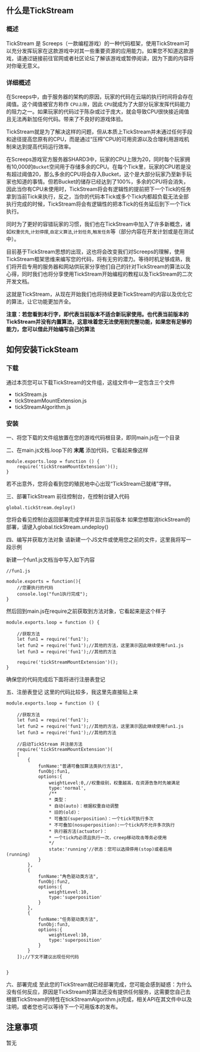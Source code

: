 ## 什么是TickStream
### 概述
TickStream 是 Screeps（一款编程游戏）的一种代码框架，使用TickStream可以充分发挥玩家在这款游戏中对其一些重要资源的应用能力。如果您不知道这款游戏，请通过链接前往官网或者社区论坛了解该游戏或暂停阅读，因为下面的内容将对你毫无意义。

### 详细概述
在Screeps中，由于服务器的架构的原因，玩家的代码在云端的执行时间将会存在阈值。这个阈值被官方称作 `CPU上限`，因此 `CPU`就成为了大部分玩家发挥代码能力的阻力之一。如果玩家的代码过于陈杂或过于庞大，就会导致CPU很快接近阈值且无法再新加任何代码。带来了不良好的游戏体验。

TickStream就是为了解决这样的问题，但从本质上TickStream并未通过任何手段和途径提高您原有的CPU，而是通过“压榨”CPU的可用资源以及合理利用游戏机制来达到提高代码运行效率。

在Screeps游戏官方服务器SHARD3中，玩家的CPU上限为20，同时每个玩家拥有10,000的`Bucket`空间用于存储多余的CPU。在每个Tick里，玩家的CPU若是没有超过阈值20，那么多余的CPU将会存入Bucket，这个是大部分玩家乃至新手玩家也知道的事情。但若Bucket的储存已经达到了100%，多余的CPU将会消失，因此当你有CPU未使用时，TickStream将会有逻辑性的提前把下一个Tick的任务拿到当前Tick来执行，反之，当你的代码本Tick或多个Tick内都超负载无法全部执行完成的时候，TickStream将会有逻辑性的把本Tick的任务延后到下一个Tick执行。

同时为了更好的容错玩家的习惯，我们也在TickStream中加入了许多新概念，诸如`权重优先`,`计划停摆`,`自定义算法`,`计划任务`,`触发任务`等（部分内容在开发计划或是在测试中）。

目前基于TickStream思想的出现，这也将会改变我们对Screeps的理解，使用TickStream框架思维来编写您的代码，将有无穷的潜力。等待时机足够成熟，我们将开启专用的服务器和网站供玩家分享他们自己的针对TickStream的算法以及心得，同时我们也将分享使用TickStream开始编程的教程以及TickStream的二次开发文档。

这就是TickStream，从现在开始我们也将持续更新TickStream的内容以及优化它的算法，让它功能更加齐全。

**注意：若您看到本行字，即代表当前版本不适合新玩家使用。也代表当前版本的TickStream并没有内置算法，这意味着您无法使用到完整功能，如果您有足够的能力，您可以借此开始编写自己的算法**

## 如何安装TickSteam
### 下载
通过本页您可以下载TickStream的文件组，这组文件中一定包含三个文件

* tickStream.js
* tickStreamMountExtension.js
* tickStreamAlgorithm.js

### 安装

一、将您下载的文件组放置在您的游戏代码根目录，即同main.js在一个目录

二、在main.js文档.loop下的 **末尾** 添加代码，它看起来像这样
```
module.exports.loop = function () {
    require('tickStreamMountExtension')();
}
```
若不出意外，您将会看到您的殖民地中心出现“TickStream已就绪”字样。

三、部署TickStream
前往控制台，在控制台键入代码
```
global.tickStream.deploy()
```
您将会看见控制台返回部署完成字样并显示当前版本
如果您想取消tickStream的部署，请键入global.tickStream.undeploy()

四、编写并获取方法对象
请新建一个JS文件或使用您之前的文件，这里我将写一段示例

新建一个fun1.js文档当中写入如下内容
```
//fun1.js

module.exports = function(){
    //您要执行的代码
    console.log("fun1执行完成");
}
```
然后回到main.js在require之前获取到方法对象，它看起来是这个样子
```
module.exports.loop = function () {

    //获取方法
    let fun1 = require('fun1');
    let fun2 = require('fun1');//其他的方法，这里演示因此继续使用fun1.js
    let fun3 = require('fun1');//其他的方法

    require('tickStreamMountExtension')();
}
```
确保您的代码完成后下面将进行注册表登记

五、注册表登记
这里的代码比较多，我这里先直接贴上来
```
module.exports.loop = function () {

    //获取方法
    let fun1 = require('fun1');
    let fun2 = require('fun1');//其他的方法，这里演示因此继续使用fun1.js
    let fun3 = require('fun1');//其他的方法

    //启动TickStream 并注册方法
    require('tickStreamMountExtension')(
    [
        {
            funName:"普通可叠加算法类执行方法1",
            funObj:fun1,
            options:{
                weightLevel:0,//权重级别，权重越高，在资源告急时先被满足
                type:'normal',
                /**
                * 类型：
                * 自动(auto)：根据权重自动调整
                * 旧的(old)：
                * 可叠加(superposition)：一个tick可执行多次
                * 不可叠加(nosuperposition):一个tick内不允许多次执行
                * 执行器方法(actuator)：
                * 一个tick内必须且执行一次，creep移动攻击等务必使用
                */
                state:'running'//状态：您可以选择停用(stop)或者启用(running)
            }
        },
        {
            funName:"角色驱动类方法",
            funObj:fun2,
            options:{
                weightLevel:10,
                type:'superposition'
            }
        },
        {
            funName:"任务驱动类方法",
            funObj:fun3,
            options:{
                weightLevel:10,
                type:'superposition'
            }
        }
    ]);//下文不建议出现任何代码


}
```

六、部署完成
至此您的TickStream就已经部署完成，您可能会感到疑惑：为什么没有任何反应，原因是TickStream的算法还没有提供任何服务，这需要您自己去根据TickStream的特性在tickStreamAlgorithm.js完成，相关API在其文件中以及注明，或者您也可以等待下一个可用版本的发布。


## 注意事项
暂无
